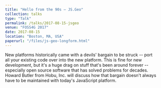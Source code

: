 ```yaml
---
title: "Hello from the 90s – JS.Geo"
collection: talks
type: "Talk"
permalink: /talks/2017-08-15-jsgeo
venue: "FOSS4G 2017"
date: 2017-08-15
location: "Boston, MA, USA"
paperurl: "/files/js-geo-longform.html"
---
```


New platforms historically came with a devils' bargain to be struck -- port all your existing code over into the new platform. This is fine for new development, but it's a huge drag on stuff that's been around forever -- especially open source software that has solved problems for decades. Howard Butler from Hobu, Inc. will discuss how that bargain doesn't always have to be maintained with today's JavaScript platform.
